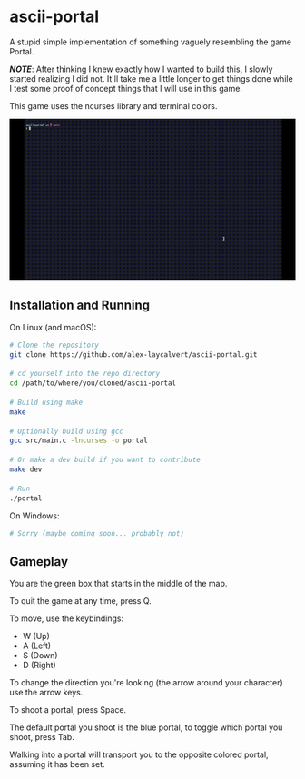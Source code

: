 # ascii-portal

A stupid simple implementation of something vaguely resembling the game Portal.

***NOTE***: After thinking I knew exactly how I wanted to build this, I slowly
started realizing I did not. It'll take me a little longer to get things done
while I test some proof of concept things that I will use in this game.

This game uses the ncurses library and terminal colors.

![ascii-portal demo GIF](./DEMO.gif)

## Installation and Running

On Linux (and macOS):

```bash
# Clone the repository
git clone https://github.com/alex-laycalvert/ascii-portal.git

# cd yourself into the repo directory
cd /path/to/where/you/cloned/ascii-portal

# Build using make
make

# Optionally build using gcc
gcc src/main.c -lncurses -o portal

# Or make a dev build if you want to contribute
make dev

# Run
./portal

```

On Windows:

```bash
# Sorry (maybe coming soon... probably not)
```

## Gameplay

You are the green box that starts in the middle of the map.

To quit the game at any time, press Q.

To move, use the keybindings:

- W (Up)
- A (Left)
- S (Down)
- D (Right)

To change the direction you're looking (the arrow around your character) use
the arrow keys.

To shoot a portal, press Space.

The default portal you shoot is the blue portal, to toggle which portal you shoot,
press Tab.

Walking into a portal will transport you to the opposite colored portal,
assuming it has been set.

